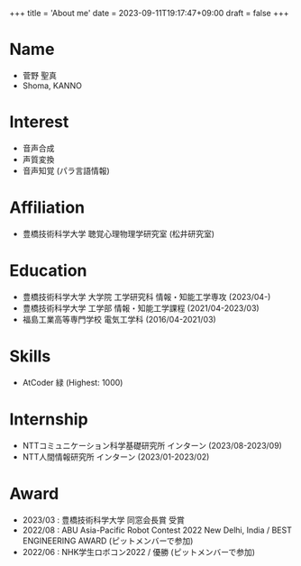 +++
title = 'About me'
date = 2023-09-11T19:17:47+09:00
draft = false
+++

# Name
- 菅野 聖真
- Shoma, KANNO

# Interest
- 音声合成
- 声質変換
- 音声知覚 (パラ言語情報)

# Affiliation
- 豊橋技術科学大学 聴覚心理物理学研究室 (松井研究室)

# Education
- 豊橋技術科学大学 大学院 工学研究科 情報・知能工学専攻 (2023/04-)
- 豊橋技術科学大学 工学部 情報・知能工学課程 (2021/04-2023/03)
- 福島工業高等専門学校 電気工学科 (2016/04-2021/03)

# Skills
- AtCoder 緑 (Highest: 1000)

# Internship
- NTTコミュニケーション科学基礎研究所 インターン (2023/08-2023/09)
- NTT人間情報研究所 インターン (2023/01-2023/02)

# Award
- 2023/03 : 豊橋技術科学大学 同窓会長賞 受賞
- 2022/08 : ABU Asia-Pacific Robot Contest 2022 New Delhi, India / BEST ENGINEERING AWARD (ピットメンバーで参加)
- 2022/06 : NHK学生ロボコン2022 / 優勝 (ピットメンバーで参加)